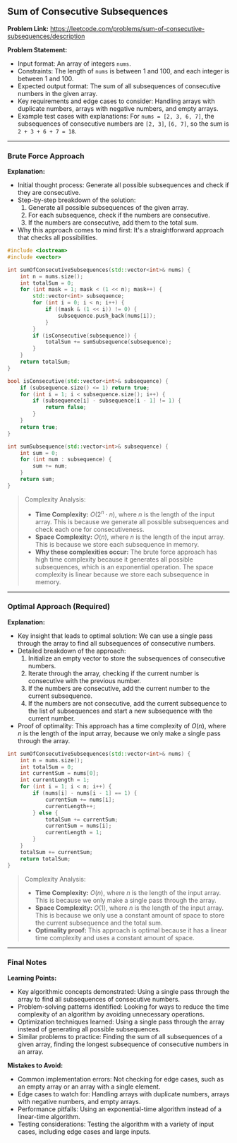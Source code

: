 ## Sum of Consecutive Subsequences
**Problem Link:** https://leetcode.com/problems/sum-of-consecutive-subsequences/description

**Problem Statement:**
- Input format: An array of integers `nums`.
- Constraints: The length of `nums` is between 1 and 100, and each integer is between 1 and 100.
- Expected output format: The sum of all subsequences of consecutive numbers in the given array.
- Key requirements and edge cases to consider: Handling arrays with duplicate numbers, arrays with negative numbers, and empty arrays.
- Example test cases with explanations: For `nums = [2, 3, 6, 7]`, the subsequences of consecutive numbers are `[2, 3]`, `[6, 7]`, so the sum is `2 + 3 + 6 + 7 = 18`.

---

### Brute Force Approach
**Explanation:**
- Initial thought process: Generate all possible subsequences and check if they are consecutive.
- Step-by-step breakdown of the solution:
  1. Generate all possible subsequences of the given array.
  2. For each subsequence, check if the numbers are consecutive.
  3. If the numbers are consecutive, add them to the total sum.
- Why this approach comes to mind first: It's a straightforward approach that checks all possibilities.

```cpp
#include <iostream>
#include <vector>

int sumOfConsecutiveSubsequences(std::vector<int>& nums) {
    int n = nums.size();
    int totalSum = 0;
    for (int mask = 1; mask < (1 << n); mask++) {
        std::vector<int> subsequence;
        for (int i = 0; i < n; i++) {
            if ((mask & (1 << i)) != 0) {
                subsequence.push_back(nums[i]);
            }
        }
        if (isConsecutive(subsequence)) {
            totalSum += sumSubsequence(subsequence);
        }
    }
    return totalSum;
}

bool isConsecutive(std::vector<int>& subsequence) {
    if (subsequence.size() <= 1) return true;
    for (int i = 1; i < subsequence.size(); i++) {
        if (subsequence[i] - subsequence[i - 1] != 1) {
            return false;
        }
    }
    return true;
}

int sumSubsequence(std::vector<int>& subsequence) {
    int sum = 0;
    for (int num : subsequence) {
        sum += num;
    }
    return sum;
}
```

> Complexity Analysis:
> - **Time Complexity:** $O(2^n \cdot n)$, where $n$ is the length of the input array. This is because we generate all possible subsequences and check each one for consecutiveness.
> - **Space Complexity:** $O(n)$, where $n$ is the length of the input array. This is because we store each subsequence in memory.
> - **Why these complexities occur:** The brute force approach has high time complexity because it generates all possible subsequences, which is an exponential operation. The space complexity is linear because we store each subsequence in memory.

---

### Optimal Approach (Required)
**Explanation:**
- Key insight that leads to optimal solution: We can use a single pass through the array to find all subsequences of consecutive numbers.
- Detailed breakdown of the approach:
  1. Initialize an empty vector to store the subsequences of consecutive numbers.
  2. Iterate through the array, checking if the current number is consecutive with the previous number.
  3. If the numbers are consecutive, add the current number to the current subsequence.
  4. If the numbers are not consecutive, add the current subsequence to the list of subsequences and start a new subsequence with the current number.
- Proof of optimality: This approach has a time complexity of $O(n)$, where $n$ is the length of the input array, because we only make a single pass through the array.

```cpp
int sumOfConsecutiveSubsequences(std::vector<int>& nums) {
    int n = nums.size();
    int totalSum = 0;
    int currentSum = nums[0];
    int currentLength = 1;
    for (int i = 1; i < n; i++) {
        if (nums[i] - nums[i - 1] == 1) {
            currentSum += nums[i];
            currentLength++;
        } else {
            totalSum += currentSum;
            currentSum = nums[i];
            currentLength = 1;
        }
    }
    totalSum += currentSum;
    return totalSum;
}
```

> Complexity Analysis:
> - **Time Complexity:** $O(n)$, where $n$ is the length of the input array. This is because we only make a single pass through the array.
> - **Space Complexity:** $O(1)$, where $n$ is the length of the input array. This is because we only use a constant amount of space to store the current subsequence and the total sum.
> - **Optimality proof:** This approach is optimal because it has a linear time complexity and uses a constant amount of space.

---

### Final Notes

**Learning Points:**
- Key algorithmic concepts demonstrated: Using a single pass through the array to find all subsequences of consecutive numbers.
- Problem-solving patterns identified: Looking for ways to reduce the time complexity of an algorithm by avoiding unnecessary operations.
- Optimization techniques learned: Using a single pass through the array instead of generating all possible subsequences.
- Similar problems to practice: Finding the sum of all subsequences of a given array, finding the longest subsequence of consecutive numbers in an array.

**Mistakes to Avoid:**
- Common implementation errors: Not checking for edge cases, such as an empty array or an array with a single element.
- Edge cases to watch for: Handling arrays with duplicate numbers, arrays with negative numbers, and empty arrays.
- Performance pitfalls: Using an exponential-time algorithm instead of a linear-time algorithm.
- Testing considerations: Testing the algorithm with a variety of input cases, including edge cases and large inputs.